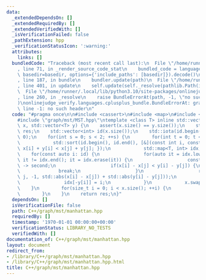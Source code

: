 ```yaml
---
data:
  _extendedDependsOn: []
  _extendedRequiredBy: []
  _extendedVerifiedWith: []
  _isVerificationFailed: false
  _pathExtension: hpp
  _verificationStatusIcon: ':warning:'
  attributes:
    links: []
  bundledCode: "Traceback (most recent call last):\n  File \"/home/runner/.local/lib/python3.10/site-packages/onlinejudge_verify/documentation/build.py\"\
    , line 71, in _render_source_code_stat\n    bundled_code = language.bundle(stat.path,\
    \ basedir=basedir, options={'include_paths': [basedir]}).decode()\n  File \"/home/runner/.local/lib/python3.10/site-packages/onlinejudge_verify/languages/cplusplus.py\"\
    , line 187, in bundle\n    bundler.update(path)\n  File \"/home/runner/.local/lib/python3.10/site-packages/onlinejudge_verify/languages/cplusplus_bundle.py\"\
    , line 401, in update\n    self.update(self._resolve(pathlib.Path(included), included_from=path))\n\
    \  File \"/home/runner/.local/lib/python3.10/site-packages/onlinejudge_verify/languages/cplusplus_bundle.py\"\
    , line 260, in _resolve\n    raise BundleErrorAt(path, -1, \"no such header\"\
    )\nonlinejudge_verify.languages.cplusplus_bundle.BundleErrorAt: graph/mst/MST.hpp:\
    \ line -1: no such header\n"
  code: "#pragma once\n\n#include <cassert>\n#include <map>\n#include <numeric>\n\
    #include \"graph/mst/MST.hpp\"\ntemplate <class T> inline std::vector<edge> manhattan(std::vector<T>\
    \ x, std::vector<T> y) {\n    assert(x.size() == y.size());\n    std::vector<edge>\
    \ res;\n    std::vector<int> id(x.size());\n    std::iota(id.begin(), id.end(),\
    \ 0);\n    for(int s = 0; s < 2; ++s) {\n        for(int t = 0; t < 2; ++t) {\n\
    \            std::sort(id.begin(), id.end(), [&](const int i, const int j){ return\
    \ x[i] + y[i] < x[j] + y[j]; });\n            std::map<T, int> idx;\n        \
    \    for(const auto i: id) {\n                for(auto it = idx.lower_bound(-y[i]);\
    \ it != idx.end(); it = idx.erase(it)) {\n                    const int j = it\
    \ -> second;\n                    if(x[i] - x[j] < y[i] - y[j]) {\n          \
    \              break;\n                    }\n                    res.emplace_back(i,\
    \ j, -1, std::abs(x[i] - x[j]) + std::abs(y[i] - y[j]));\n                }\n\
    \                idx[-y[i]] = i;\n            }\n            x.swap(y);\n    \
    \    }\n        for(size_t i = 0; i < x.size(); ++i) {\n            x[i] *= -1;\n\
    \        }\n    }\n    return res;\n}"
  dependsOn: []
  isVerificationFile: false
  path: C++/graph/mst/manhattan.hpp
  requiredBy: []
  timestamp: '1970-01-01 00:00:00+00:00'
  verificationStatus: LIBRARY_NO_TESTS
  verifiedWith: []
documentation_of: C++/graph/mst/manhattan.hpp
layout: document
redirect_from:
- /library/C++/graph/mst/manhattan.hpp
- /library/C++/graph/mst/manhattan.hpp.html
title: C++/graph/mst/manhattan.hpp
---
```

